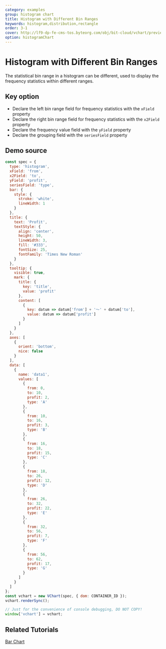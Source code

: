```yaml
---
category: examples
group: histogram chart
title: Histogram with Different Bin Ranges
keywords: histogram,distribution,rectangle
order: 3-1
cover: http://lf9-dp-fe-cms-tos.byteorg.com/obj/bit-cloud/vchart/preview/histogram-chart/histogram-different-bin.png
option: histogramChart
---
```


# Histogram with Different Bin Ranges

The statistical bin range in a histogram can be different, used to display the frequency statistics within different ranges.

## Key option

- Declare the left bin range field for frequency statistics with the `xField` property
- Declare the right bin range field for frequency statistics with the `x2Field` property
- Declare the frequency value field with the `yField` property
- Declare the grouping field with the `seriesField` property

## Demo source

```javascript livedemo
const spec = {
  type: 'histogram',
  xField: 'from',
  x2Field: 'to',
  yField: 'profit',
  seriesField: 'type',
  bar: {
    style: {
      stroke: 'white',
      lineWidth: 1
    }
  },
  title: {
    text: 'Profit',
    textStyle: {
      align: 'center',
      height: 50,
      lineWidth: 3,
      fill: '#333',
      fontSize: 25,
      fontFamily: 'Times New Roman'
    }
  },
  tooltip: {
    visible: true,
    mark: {
      title: {
        key: 'title',
        value: 'profit'
      },
      content: [
        {
          key: datum => datum['from'] + '～' + datum['to'],
          value: datum => datum['profit']
        }
      ]
    }
  },
  axes: [
    {
      orient: 'bottom',
      nice: false
    }
  ],
  data: [
    {
      name: 'data1',
      values: [
        {
          from: 0,
          to: 10,
          profit: 2,
          type: 'A'
        },
        {
          from: 10,
          to: 16,
          profit: 3,
          type: 'B'
        },
        {
          from: 16,
          to: 18,
          profit: 15,
          type: 'C'
        },
        {
          from: 18,
          to: 26,
          profit: 12,
          type: 'D'
        },
        {
          from: 26,
          to: 32,
          profit: 22,
          type: 'E'
        },
        {
          from: 32,
          to: 56,
          profit: 7,
          type: 'F'
        },
        {
          from: 56,
          to: 62,
          profit: 17,
          type: 'G'
        }
      ]
    }
  ]
};
const vchart = new VChart(spec, { dom: CONTAINER_ID });
vchart.renderSync();

// Just for the convenience of console debugging, DO NOT COPY!
window['vchart'] = vchart;
```

## Related Tutorials

[Bar Chart](link)
